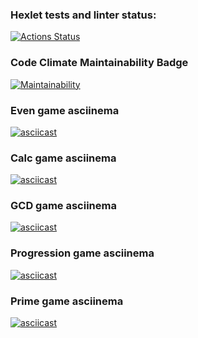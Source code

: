 ### Hexlet tests and linter status:
[![Actions Status](https://github.com/romcky/java-project-61/actions/workflows/hexlet-check.yml/badge.svg)](https://github.com/romcky/java-project-61/actions)

### Code Climate Maintainability Badge
[![Maintainability](https://api.codeclimate.com/v1/badges/bc1cb69bf0072eb41a87/maintainability)](https://codeclimate.com/github/romcky/java-project-61/maintainability)

### Even game asciinema
[![asciicast](https://asciinema.org/a/aDfkwjfMI6xHIytB0MJ14bgxA.svg)](https://asciinema.org/a/aDfkwjfMI6xHIytB0MJ14bgxA)

### Calc game asciinema
[![asciicast](https://asciinema.org/a/WhWAwu0SPANFGnzzqsmSTm6on.svg)](https://asciinema.org/a/WhWAwu0SPANFGnzzqsmSTm6on)

### GCD game asciinema
[![asciicast](https://asciinema.org/a/s4qex5VyAObFW3gUuL8r4xN0W.svg)](https://asciinema.org/a/s4qex5VyAObFW3gUuL8r4xN0W)

### Progression game asciinema
[![asciicast](https://asciinema.org/a/qhF7ffgyLbM62o5yg0bZxxpCl.svg)](https://asciinema.org/a/qhF7ffgyLbM62o5yg0bZxxpCl)

### Prime game asciinema
[![asciicast](https://asciinema.org/a/4CikU8Pgeh0KY3RqVO4w3ZBgs.svg)](https://asciinema.org/a/4CikU8Pgeh0KY3RqVO4w3ZBgs)
